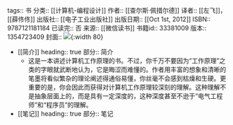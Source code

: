 tags:: 书
分类:: [[计算机-编程设计]]
作者:: [[查尔斯·佩措尔德]]
译者:: [[左飞]]，[[薛佟佟]]
出版社:: [[电子工业出版社]]
出版日期:: [[Oct 1st, 2012]]
ISBN:: 9787121181184
已读完:: 否
来源:: [[微信读书]]
书籍id:: 33381009
版本:: 1354723409
封面:: ![](https://cdn.weread.qq.com/weread/cover/49/YueWen_33381009/s_YueWen_33381009.jpg){:width 80}

- [[简介]]
  heading:: true
  部分:: 简介
	- 这是一本讲述计算机工作原理的书。不过，你千万不要因为“工作原理”之类的字眼就武断地认为，它是晦涩而难懂的。作者用丰富的想象和清晰的笔墨将看似繁杂的理论阐述得通俗易懂，你丝毫不会感到枯燥和生硬。更重要的是，你会因此而获得对计算机工作原理较深刻的理解。这种理解不是抽象层面上的，而是具有一定深度的，这种深度甚至不逊于“电气工程师”和“程序员”的理解。
- [[笔记]]
  heading:: true
  部分:: 笔记